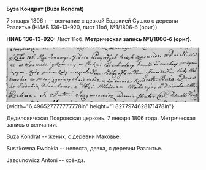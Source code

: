**Буза Кондрат (Buza Kondrat)**

7 января 1806 г -- венчание с девкой Евдокией Сушко с деревни Разлитье
(НИАБ 136-13-920, лист 11об, №1/1806-б (ориг)).

**НИАБ 136-13-920:** Лист 11об. **Метрическая запись №1/1806-б (ориг).**

![](./media/832c083e521782f72b4fffedff4b9eb06694fb23.png){width="6.496527777777778in"
height="1.8277974628171478in"}

Дедиловичская Покровская церковь. 7 января 1806 года. Метрическая запись
о венчании.

Buza Kondrat -- жених, с деревни Маковье.

Suszkowna Ewdokia -- невеста, девка, с деревни Разлитье.

Jazgunowicz Antoni -- ксёндз.
